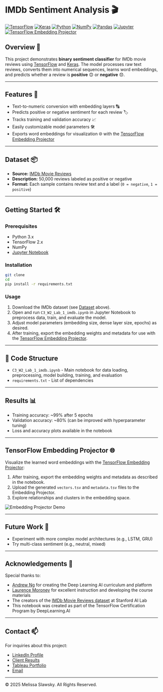 # IMDb Sentiment Analysis 🎬 

[![TensorFlow](https://img.shields.io/badge/TensorFlow-2.x-orange.svg)](https://www.tensorflow.org/)
[![Keras](https://img.shields.io/badge/Keras-2.x-blue.svg)](https://keras.io/)
[![Python](https://img.shields.io/badge/Python-3.6+-green.svg)](https://www.python.org/)
[![NumPy](https://img.shields.io/badge/NumPy-1.19+-blue.svg)](https://numpy.org/)
[![Pandas](https://img.shields.io/badge/Pandas-1.1+-green.svg)](https://pandas.pydata.org/)
[![Jupyter](https://img.shields.io/badge/Jupyter-Notebook-blue.svg)](https://jupyter.org/)
[![TensorFlow Embedding Projector](https://img.shields.io/badge/Embedding%20Projector-TensorBoard-blueviolet.svg)](https://projector.tensorflow.org/)


## Overview 📖 

This project demonstrates **binary sentiment classifier** for IMDb movie reviews using [TensorFlow](https://www.tensorflow.org/) and [Keras](https://keras.io/). The model processes raw text reviews, converts them into numerical sequences, learns word embeddings, and predicts whether a review is **positive** 😊 or **negative** 😞.

---

## Features 🚀 

- Text-to-numeric conversion with embedding layers 🔠 
- Predicts positive or negative sentiment for each review 🏷️ 
- Tracks training and validation accuracy 📈 
- Easily customizable model parameters 🛠️ 
- Exports word embeddings for visualization 🌐 with the [TensorFlow Embedding Projector](https://projector.tensorflow.org/)

---

## Dataset 📦 

- **Source:** [IMDb Movie Reviews](https://ai.stanford.edu/~amaas/data/sentiment/)
- **Description:** 50,000 reviews labeled as positive or negative
- **Format:** Each sample contains review text and a label (`0 = negative`, `1 = positive`)

---

## Getting Started 🛠️ 

### Prerequisites

- Python 3.x
- TensorFlow 2.x
- NumPy
- [Jupyter Notebook](https://jupyter.org/)

### Installation

```bash
git clone 
cd 
pip install -r requirements.txt
```

### Usage

1. Download the IMDb dataset (see [Dataset](#dataset) above).
2. Open and run `C3_W2_Lab_1_imdb.ipynb` in Jupyter Notebook to preprocess data, train, and evaluate the model.
3. Adjust model parameters (embedding size, dense layer size, epochs) as desired.
4. After training, export the embedding weights and metadata for use with the [TensorFlow Embedding Projector](https://projector.tensorflow.org/).

---

## 📂 Code Structure

- `C3_W2_Lab_1_imdb.ipynb` - Main notebook for data loading, preprocessing, model building, training, and evaluation
- `requirements.txt` - List of dependencies

---

## Results 📊 

- Training accuracy: ~99% after 5 epochs
- Validation accuracy: ~80% (can be improved with hyperparameter tuning)
- Loss and accuracy plots available in the notebook

---

## TensorFlow Embedding Projector 🌐 

Visualize the learned word embeddings with the [TensorFlow Embedding Projector](https://projector.tensorflow.org/):

1. After training, export the embedding weights and metadata as described in the notebook.
2. Upload the generated `vectors.tsv` and `metadata.tsv` files to the Embedding Projector.
3. Explore relationships and clusters in the embedding space.

![Embedding Projector Demo](demo.gif)

---

## Future Work 🌱 

- Experiment with more complex model architectures (e.g., LSTM, GRU)
- Try multi-class sentiment (e.g., neutral, mixed)

---

## Acknowledgements 🙏 

Special thanks to:
- [Andrew Ng](https://www.andrewng.org/) for creating the Deep Learning AI curriculum and platform
- [Laurence Moroney](https://twitter.com/lmoroney) for excellent instruction and developing the course materials
- The creators of the [IMDb Movie Reviews dataset](https://ai.stanford.edu/~amaas/data/sentiment/) at Stanford AI Lab
- This notebook was created as part of the TensorFlow Certification Program by DeepLearning.AI

---

## Contact 📫

For inquiries about this project:
- [LinkedIn Profile](https://www.linkedin.com/in/melissaslawsky/)
- [Client Results](https://melissaslawsky.com/portfolio/)
- [Tableau Portfolio](https://public.tableau.com/app/profile/melissa.slawsky1925/vizzes)
- [Email](mailto:melissa@melissaslawsky.com)

---

© 2025 Melissa Slawsky. All Rights Reserved.

